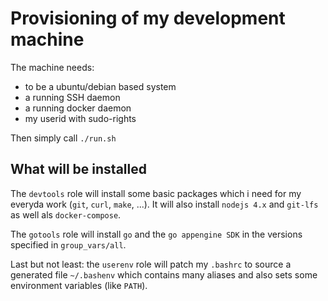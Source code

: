 # Provisioning of my development machine

The machine needs:

 - to be a ubuntu/debian based system
 - a running SSH daemon
 - a running docker daemon
 - my userid with sudo-rights

Then simply call  `./run.sh`

## What will be installed

The `devtools` role will install some basic packages which i need for my
everyda work (`git`, `curl`, `make`, ...). It will also install `nodejs 4.x`
and `git-lfs` as well als `docker-compose`.

The `gotools` role will install `go` and the `go appengine SDK` in the versions
specified in `group_vars/all`.

Last but not least: the `userenv` role will patch my `.bashrc` to source a
generated file `~/.bashenv` which contains many aliases and also sets some
environment variables (like `PATH`).
